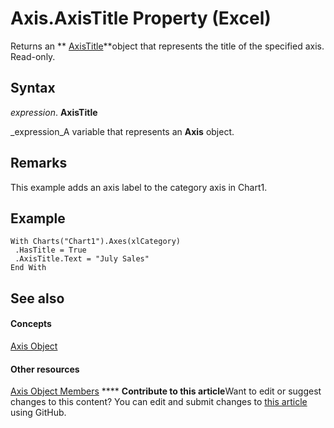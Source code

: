 
# Axis.AxisTitle Property (Excel)

Returns an  ** [AxisTitle](563d3ba5-aa77-b6fc-236a-7838d75eaa53.md)**object that represents the title of the specified axis. Read-only.


## Syntax

 _expression_. **AxisTitle**

 _expression_A variable that represents an  **Axis** object.


## Remarks

This example adds an axis label to the category axis in Chart1.


## Example


```
With Charts("Chart1").Axes(xlCategory) 
 .HasTitle = True 
 .AxisTitle.Text = "July Sales" 
End With
```


## See also


#### Concepts


 [Axis Object](7e08c61b-90f4-8d91-0ee2-84283d10b324.md)
#### Other resources


 [Axis Object Members](2b60f79e-339d-a6cf-7ec6-a915b550c634.md)
****   **Contribute to this article**Want to edit or suggest changes to this content? You can edit and submit changes to  [this article](https://github.com/jhershey00/VBA_Excel_Test/OpenXMLCon/articles/33ba6b94-189b-e9d0-a153-af028380a58a.md) using GitHub.

